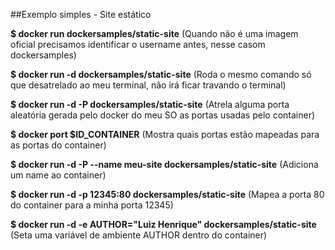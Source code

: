 ##Exemplo simples - Site estático

**\$ docker run dockersamples/static-site**
(Quando não é uma imagem oficial precisamos identificar o username antes, nesse casom dockersamples)

**\$ docker run -d dockersamples/static-site**
(Roda o mesmo comando só que desatrelado ao meu terminal, não irá ficar travando o terminal)

**\$ docker run -d -P dockersamples/static-site**
(Atrela alguma porta aleatória gerada pelo docker do meu SO as portas usadas pelo container)

**$ docker port $ID_CONTAINER**
(Mostra quais portas estão mapeadas para as portas do container)

**\$ docker run -d -P --name meu-site dockersamples/static-site**
(Adiciona um name ao container)

**\$ docker run -d -p 12345:80 dockersamples/static-site**
(Mapea a porta 80 do container para a minha porta 12345)

**\$ docker run -d -e AUTHOR="Luiz Henrique" dockersamples/static-site**
(Seta uma variável de ambiente AUTHOR dentro do container)

